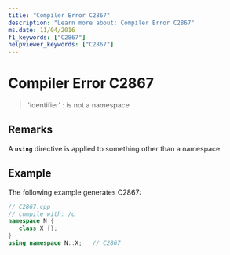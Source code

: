 ```yaml
---
title: "Compiler Error C2867"
description: "Learn more about: Compiler Error C2867"
ms.date: 11/04/2016
f1_keywords: ["C2867"]
helpviewer_keywords: ["C2867"]
---
```

# Compiler Error C2867

> 'identifier' : is not a namespace

## Remarks

A **`using`** directive is applied to something other than a namespace.

## Example

The following example generates C2867:

```cpp
// C2867.cpp
// compile with: /c
namespace N {
   class X {};
}
using namespace N::X;   // C2867
```
